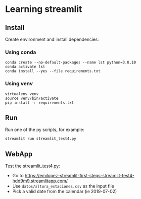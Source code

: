 # Learning streamlit


## Install

Create environment and install dependencies:

### Using conda

```
conda create --no-default-packages --name lst python=3.8.10
conda activate lst
conda install --yes --file requirements.txt
```

### Using venv

```
virtualenv venv
source venv/bin/activate
pip install -r requirements.txt
```

## Run

Run one of the py scripts, for example:

```streamlit run streamlit_test4.py```

## WebApp

Test the streamlit_test4.py:
- Go to https://emilopez-streamlit-first-steps-streamlit-test4-hdd9m9.streamlitapp.com/ 
- Use `datos/altura_estaciones.csv` as the input file
- Pick a valid date from the calendar (ie 2019-07-02)  
